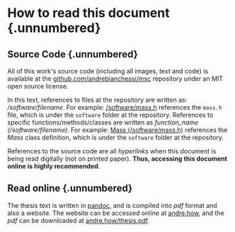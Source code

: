 # How to read this document {.unnumbered}

## Source Code {.unnumbered}
All of this work's source code (including all images, text and code)
is available at the [github.com/andrebianchessi/msc](https://github.com/andrebianchessi/msc) repository
under an MIT open source license.

In this text, references to files at the repository are written as:
*/software/filename*. For example:
[/software/mass.h](https://github.com/andrebianchessi/msc/blob/main/software/mass.h)
references the ```mass.h``` file, which is under the ```software``` folder at
the repository. References to specific functions/methods/classes are written as
*function_name (/software/filename)*. For example: [Mass
(/software/mass.h)](https://github.com/andrebianchessi/msc/blob/ad869fb3264d24faaee802d3c67cbf28fb2fb6c9/software/mass.h#L3)
references the *Mass* class definition, which is under the ```software``` folder
at the repository.

References to the source code are all *hyperlinks* when this document is being
read digitally (not on printed paper). **Thus, accessing this document online is
highly recommended**.

## Read online {.unnumbered}
The thesis text is written in [pandoc](https://pandoc.org/), and is compiled
into *pdf* format and also a website.
The website can be accessed online at [andre.how](https://andre.how/),
and the *pdf* can be downloaded at [andre.how/thesis.pdf](https://andre.how/thesis.pdf).